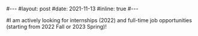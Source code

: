 #---
#layout: post
#date: 2021-11-13 
#inline: true
#---

#I am actively looking for internships (2022) and full-time job opportunities (starting from 2022 Fall or 2023 Spring)!
